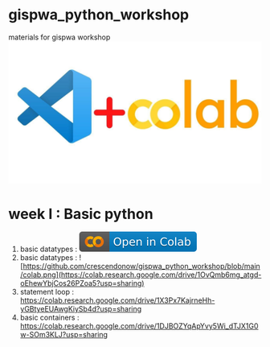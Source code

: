# gispwa_python_workshop
materials for gispwa workshop
![alt text](https://github.com/crescendonow/gispwa_python_workshop/blob/main/vscode_colab.jpeg)

# week I : Basic python
1. basic datatypes : [![basic datatypes](https://raw.githubusercontent.com/kaopanboonyuen/2110446_DataScience_2021s2/main/img/colab-badge.svg)](https://colab.research.google.com/drive/1OvQmb6mg_atgd-oEhewYbjCos26PZoa5?usp=sharing)
1. basic datatypes : ![https://github.com/crescendonow/gispwa_python_workshop/blob/main/colab.png](https://colab.research.google.com/drive/1OvQmb6mg_atgd-oEhewYbjCos26PZoa5?usp=sharing)
2. statement loop : https://colab.research.google.com/drive/1X3Px7KajrneHh-yGBtyeEUAwgKiySb4d?usp=sharing
3. basic containers : https://colab.research.google.com/drive/1DJBOZYqApYvy5Wi_dTJX1G0w-SOm3KLJ?usp=sharing


